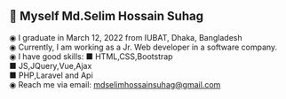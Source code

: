  <h2>👋 Myself Md.Selim Hossain Suhag </h2>
 
◉ I graduate in March 12, 2022 from IUBAT, Dhaka, Bangladesh <br/>
◉ Currently, I am working as a Jr. Web developer in a software company. <br/>
◉ I have good skills: 
                       ■ HTML,CSS,Bootstrap <br/>
                       ■ JS,JQuery,Vue,Ajax <br/>
                       ■ PHP,Laravel and Api  <br/>
◉ Reach me via email: mdselimhossainsuhag@gmail.com <br/>

<!--
**Selim1710/Selim1710** is a ✨ _special_ ✨ repository because its `README.md` (this file) appears on your GitHub profile.

Here are some ideas to get you started:

- 🔭 I’m currently working on ...
- 🌱 I’m currently learning ...
- 👯 I’m looking to collaborate on ...
- 🤔 I’m looking for help with ...
- 💬 Ask me about ...
- 📫 How to reach me: ...
- 😄 Pronouns: ...
- ⚡ Fun fact: ...


symbol:  ■ ◉ ⬤  ★ ✸ ✹ ✿ ✽ ⭐ 🖤 ❤️️ ✔️ ❌ ✅  █ ▌ 


-->
